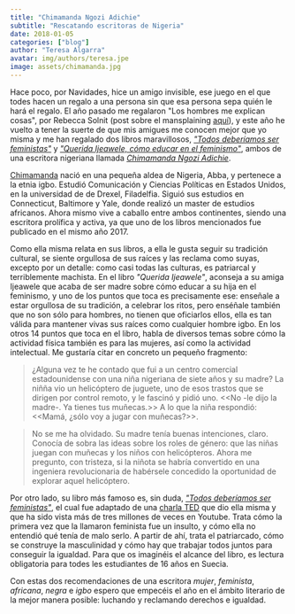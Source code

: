```yaml
---
title: "Chimamanda Ngozi Adichie"
subtitle: "Rescatando escritoras de Nigeria"
date: 2018-01-05
categories: ["blog"]
author: "Teresa Algarra"
avatar: img/authors/teresa.jpe
image: assets/chimamanda.jpg
---
```


Hace poco, por Navidades, hice un amigo invisible, ese juego en el que todes hacen un regalo a una persona sin que esa persona sepa quién le hará el regalo. El año pasado me regalaron "Los hombres me explican cosas", por Rebecca Solnit (post sobre el mansplaining [aquí](https://geekandtechgirls.github.io/mansplaining/)), y este año he vuelto a tener la suerte de que mis amigues me conocen mejor que yo misma y me han regalado dos libros maravillosos, [_"Todos deberíamos ser feministas"_](https://www.amazon.com/Todos-deberiamos-feministas-CHIMAMANDA-ADICHIE/dp/6073138628) y [_"Querida Ijeawele, cómo educar en el feminismo"_](https://www.amazon.com/Querida-Ijeawele-educar-feminismo-Spanish-ebook/dp/B01MZ35BW1/ref=sr_1_3?s=books&ie=UTF8&qid=1515152106&sr=1-3&keywords=PENGUIN+RANDOM+HOUSE+chimamanda), ambos de una escritora nigeriana llamada [*Chimamanda Ngozi Adichie*](https://www.chimamanda.com/). 

[Chimamanda](https://es.wikipedia.org/wiki/Chimamanda_Ngozi_Adichie) nació en una pequeña aldea de Nigeria, Abba, y pertenece a la etnia igbo. Estudió Comunicación y Ciencias Políticas en Estados Unidos, en la universidad de de Drexel, Filadelfia. Siguió sus estudios en Connecticut, Baltimore y Yale, donde realizó un master de estudios africanos. Ahora mismo vive a caballo entre ambos continentes, siendo una escritora prolífica y activa, ya que uno de los libros mencionados fue publicado en el mismo año 2017. 

Como ella misma relata en sus libros, a ella le gusta seguir su tradición cultural, se siente orgullosa de sus raíces y las reclama como suyas, excepto por un detalle: como casi todas las culturas, es patriarcal y terriblemente machista. En el libro _"Querida Ijeawele"_, aconseja a su amiga Ijeawele que acaba de ser madre sobre cómo educar a su hija en el feminismo, y uno de los puntos que toca es precisamente ese: enseñale a estar orgullosa de su tradición, a celebrar los ritos, pero enséñale también que no son sólo para hombres, no tienen que oficiarlos ellos, ella es tan válida para mantener vivas sus raíces como cualquier hombre igbo. En los otros 14 puntos que toca en el libro, habla de diversos temas sobre cómo la actividad física también es para las mujeres, así como la actividad intelectual. Me gustaría citar en concreto un pequeño fragmento:

>¿Alguna vez te he contado que fui a un centro comercial estadounidense con una niña nigeriana de siete años y su madre? La niñña vio un helicóptero de juguete, uno de esos trastos que se dirigen por control remoto, y le fascinó y pidió uno. <<No -le dijo la madre-. Ya tienes tus muñecas.>> A lo que la niña respondió: <<Mamá, ¿sólo voy a jugar con muñecas?>>.

>No se me ha olvidado. Su madre tenía buenas intenciones, claro. Conocía de sobra las ideas sobre los roles de género: que las niñas juegan con muñecas y los niños con helicópteros. Ahora me pregunto, con tristeza, si la niñota se habría convertido en una ingeniera revolucionaria de habérsele concedido la oportunidad de explorar aquel helicóptero.

Por otro lado, su libro más famoso es, sin duda, [_"Todos deberíamos ser feministas"_](https://en.wikipedia.org/wiki/We_Should_All_Be_Feminists), el cual fue adaptado de una [charla TED](https://www.youtube.com/watch?v=hg3umXU_qWc) que dio ella misma y que ha sido vista más de tres millones de veces en Youtube. Trata cómo la primera vez que la llamaron feminista fue un insulto, y cómo ella no entendió qué tenía de malo serlo. A partir de ahí, trata el patriarcado, cómo se construye la masculinidad y cómo hay que trabajar todos juntos para conseguir la igualdad. Para que os imaginéis el alcance del libro, es lectura obligatoria para todes les estudiantes de 16 años en Suecia.

Con estas dos recomendaciones de una escritora *mujer*, *feminista*, *africana*, *negra* e *igbo* espero que empecéis el año en el ámbito literario de la mejor manera posible: luchando y reclamando derechos e igualdad.
